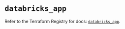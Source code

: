 # `databricks_app`

Refer to the Terraform Registry for docs: [`databricks_app`](https://registry.terraform.io/providers/databricks/databricks/1.62.0/docs/resources/app).
